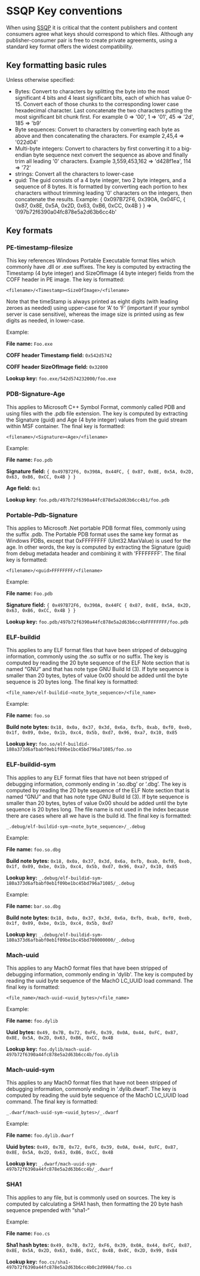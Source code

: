 # SSQP Key conventions #

When using [SSQP](Simple_Symbol_Query_Protocol.md) it is critical that the content publishers and content consumers agree what keys should correspond to which files. Although any publisher-consumer pair is free to create private agreements, using a standard key format offers the widest compatibility.


## Key formatting basic rules
Unless otherwise specified:

- Bytes: Convert to characters by splitting the byte into the most significant 4 bits and 4 least significant bits, each of which has value 0-15. Convert each of those chunks to the corresponding lower case hexadecimal character. Last concatenate the two characters putting the most significant bit chunk first. For example 0 => '00', 1 => '01', 45 => '2d', 185 => 'b9'
- Byte sequences: Convert to characters by converting each byte as above and then concatenating the characters. For example 2,45,4 => '022d04'
- Multi-byte integers: Convert to characters by first converting it to a big-endian byte sequence next convert the sequence as above and finally trim all leading '0' characters. Example 3,559,453,162 => 'd428f1ea', 114 => '72'
- strings: Convert all the characters to lower-case
- guid: The guid consists of a 4 byte integer, two 2 byte integers, and a sequence of 8 bytes. It is formatted by converting each portion to hex characters without trimming leading '0' characters on the integers, then concatenate the results. Example: { 0x097B72F6, 0x390A, 0x04FC, { 0x87, 0x8E, 0x5A, 0x2D, 0x63, 0xB6, 0xCC, 0x4B } } => '097b72f6390a04fc878e5a2d63b6cc4b'

## Key formats


### PE-timestamp-filesize
This key references Windows Portable Executable format files which commonly have .dll or .exe suffixes. The key is computed by extracting the Timestamp (4 byte integer) and SizeOfImage (4 byte integer) fields from the COFF header in PE image. The key is formatted:

`<filename>/<Timestamp><SizeOfImage>/<filename>`

Note that the timeStamp is always printed as eight digits (with leading zeroes as needed) using upper-case for ‘A’ to ‘F’ (important if your symbol server is case sensitive), whereas the image size is printed using as few digits as needed, in lower-case.

Example:
	
**File name:** `Foo.exe`

**COFF header Timestamp field:** `0x542d5742`

**COFF header SizeOfImage field:** `0x32000`

**Lookup key:** `foo.exe/542d574232000/foo.exe`


### PDB-Signature-Age

This applies to Microsoft C++ Symbol Format, commonly called PDB and using files with the .pdb file extension. The key is computed by extracting the Signature (guid) and Age (4 byte integer) values from the guid stream within MSF container. The final key is formatted:

`<filename>/<Signature><Age>/<filename>`

Example:

**File name:** `Foo.pdb`

**Signature field:** `{ 0x497B72F6, 0x390A, 0x44FC, { 0x87, 0x8E, 0x5A, 0x2D, 0x63, 0xB6, 0xCC, 0x4B } }`

**Age field:** `0x1`

**Lookup key**: `foo.pdb/497b72f6390a44fc878e5a2d63b6cc4b1/foo.pdb`


### Portable-Pdb-Signature

This applies to Microsoft .Net portable PDB format files, commonly using the suffix .pdb. The Portable PDB format uses the same key format as Windows PDBs, except that 0xFFFFFFFF (UInt32.MaxValue) is used for the age. In other words, the key is computed by extracting the Signature (guid) from debug metadata header and combining it with 'FFFFFFFF'. The final key is formatted: 

`<filename>/<guid>FFFFFFFF/<filename>`
 
Example:
	
**File name:** `Foo.pdb`

**Signature field:** `{ 0x497B72F6, 0x390A, 0x44FC { 0x87, 0x8E, 0x5A, 0x2D, 0x63, 0xB6, 0xCC, 0x4B } }`

**Lookup key:** `foo.pdb/497b72f6390a44fc878e5a2d63b6cc4bFFFFFFFF/foo.pdb`


### ELF-buildid

This applies to any ELF format files that have been stripped of debugging information, commonly using the .so suffix or no suffix. The key is computed by reading the 20 byte sequence of the ELF Note section that is named “GNU” and that has note type GNU Build Id (3). If byte sequence is smaller than 20 bytes, bytes of value 0x00 should be added until the byte sequence is 20 bytes long. The final key is formatted:

`<file_name>/elf-buildid-<note_byte_sequence>/<file_name>`

Example:

**File name:** `foo.so`

**Build note bytes:** `0x18, 0x0a, 0x37, 0x3d, 0x6a, 0xfb, 0xab, 0xf0, 0xeb, 0x1f, 0x09, 0xbe, 0x1b, 0xc4, 0x5b, 0xd7, 0x96, 0xa7, 0x10, 0x85`

**Lookup key:** `foo.so/elf-buildid-180a373d6afbabf0eb1f09be1bc45bd796a71085/foo.so`


### ELF-buildid-sym

This applies to any ELF format files that have not been stripped of debugging information, commonly ending in ‘.so.dbg’ or ‘.dbg’. The key is computed by reading the 20 byte sequence of the ELF Note section that is named “GNU” and that has note type GNU Build Id (3). If byte sequence is smaller than 20 bytes, bytes of value 0x00 should be added until the byte sequence is 20 bytes long. The file name is not used in the index because there are cases where all we have is the build id. The final key is formatted:

`_.debug/elf-buildid-sym-<note_byte_sequence>/_.debug`

Example:

**File name:** `foo.so.dbg`

**Build note bytes:** `0x18, 0x0a, 0x37, 0x3d, 0x6a, 0xfb, 0xab, 0xf0, 0xeb, 0x1f, 0x09, 0xbe, 0x1b, 0xc4, 0x5b, 0xd7, 0x96, 0xa7, 0x10, 0x85`

**Lookup key:** `_.debug/elf-buildid-sym-180a373d6afbabf0eb1f09be1bc45bd796a71085/_.debug`

Example:

**File name:** `bar.so.dbg`

**Build note bytes:** `0x18, 0x0a, 0x37, 0x3d, 0x6a, 0xfb, 0xab, 0xf0, 0xeb, 0x1f, 0x09, 0xbe, 0x1b, 0xc4, 0x5b, 0xd7`

**Lookup key:** `_.debug/elf-buildid-sym-180a373d6afbabf0eb1f09be1bc45bd700000000/_.debug`


### Mach-uuid
This applies to any MachO format files that have been stripped of debugging information, commonly ending in 'dylib'. The key is computed by reading the uuid byte sequence of the MachO LC_UUID load command. The final key is formatted:

`<file_name>/mach-uuid-<uuid_bytes>/<file_name>`

Example:

**File name:** `foo.dylib`

**Uuid bytes:** `0x49, 0x7B, 0x72, 0xF6, 0x39, 0x0A, 0x44, 0xFC, 0x87, 0x8E, 0x5A, 0x2D, 0x63, 0xB6, 0xCC, 0x4B`

**Lookup key:** `foo.dylib/mach-uuid-497b72f6390a44fc878e5a2d63b6cc4b/foo.dylib`


### Mach-uuid-sym

This applies to any MachO format files that have not been stripped of debugging information, commonly ending in '.dylib.dwarf'. The key is computed by reading the uuid byte sequence of the MachO LC_UUID load command. The final key is formatted:

`_.dwarf/mach-uuid-sym-<uuid_bytes>/_.dwarf`

Example:

**File name:** `foo.dylib.dwarf`

**Uuid bytes:** `0x49, 0x7B, 0x72, 0xF6, 0x39, 0x0A, 0x44, 0xFC, 0x87, 0x8E, 0x5A, 0x2D, 0x63, 0xB6, 0xCC, 0x4B`

**Lookup key:** `_.dwarf/mach-uuid-sym-497b72f6390a44fc878e5a2d63b6cc4b/_.dwarf`


### SHA1

This applies to any file, but is commonly used on sources. The key is computed by calculating a SHA1 hash, then formatting the 20 byte hash sequence prepended with “sha1-“

Example:

**File name:** `Foo.cs`

**Sha1 hash bytes:** `0x49, 0x7B, 0x72, 0xF6, 0x39, 0x0A, 0x44, 0xFC, 0x87, 0x8E, 0x5A, 0x2D, 0x63, 0xB6, 0xCC, 0x4B, 0x0C, 0x2D, 0x99, 0x84`

**Lookup key:** `foo.cs/sha1-497b72f6390a44fc878e5a2d63b6cc4b0c2d9984/foo.cs`
